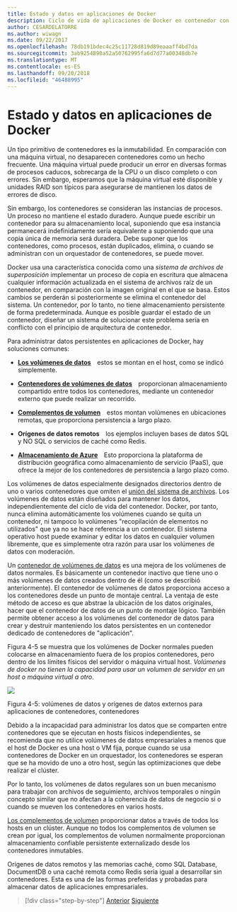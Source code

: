 ```yaml
---
title: Estado y datos en aplicaciones de Docker
description: Ciclo de vida de aplicaciones de Docker en contenedor con la plataforma y las herramientas de Microsoft
author: CESARDELATORRE
ms.author: wiwagn
ms.date: 09/22/2017
ms.openlocfilehash: 78db191bdec4c25c11728d819d89eaaaff4bd7da
ms.sourcegitcommit: 3ab9254890a52a50762995fa6d7d77a00348db7e
ms.translationtype: MT
ms.contentlocale: es-ES
ms.lasthandoff: 09/20/2018
ms.locfileid: "46488995"
---
```

# <a name="state-and-data-in-docker-applications"></a>Estado y datos en aplicaciones de Docker

Un tipo primitivo de contenedores es la inmutabilidad. En comparación con una máquina virtual, no desaparecen contenedores como un hecho frecuente. Una máquina virtual puede producir un error en diversas formas de procesos caducos, sobrecarga de la CPU o un disco completo o con errores. Sin embargo, esperamos que la máquina virtual esté disponible y unidades RAID son típicos para asegurarse de mantienen los datos de errores de disco.

Sin embargo, los contenedores se consideran las instancias de procesos. Un proceso no mantiene el estado duradero. Aunque puede escribir un contenedor para su almacenamiento local, suponiendo que esa instancia permanecerá indefinidamente sería equivalente a suponiendo que una copia única de memoria será duradera. Debe suponer que los contenedores, como procesos, están duplicados, elimina, o cuando se administran con un orquestador de contenedores, se puede mover.

Docker usa una característica conocida como una *sistema de archivos de superposición* implementar un proceso de copia en escritura que almacena cualquier información actualizada en el sistema de archivos raíz de un contenedor, en comparación con la imagen original en el que se basa. Estos cambios se perderán si posteriormente se elimina el contenedor del sistema. Un contenedor, por lo tanto, no tiene almacenamiento persistente de forma predeterminada. Aunque es posible guardar el estado de un contenedor, diseñar un sistema de solucionar este problema sería en conflicto con el principio de arquitectura de contenedor.

Para administrar datos persistentes en aplicaciones de Docker, hay soluciones comunes:

-   [**Los volúmenes de datos**](https://docs.docker.com/engine/tutorials/dockervolumes/) estos se montan en el host, como se indicó simplemente.

-   [**Contenedores de volúmenes de datos**](https://docs.docker.com/engine/tutorials/dockervolumes/#/creating-and-mounting-a-data-volume-container) proporcionan almacenamiento compartido entre todos los contenedores, mediante un contenedor externo que puede realizar un recorrido.

-   [**Complementos de volumen**](https://docs.docker.com/engine/tutorials/dockervolumes/#/mount-a-shared-storage-volume-as-a-data-volume) estos montan volúmenes en ubicaciones remotas, que proporciona persistencia a largo plazo.

-   **Orígenes de datos remotos** los ejemplos incluyen bases de datos SQL y NO SQL o servicios de caché como Redis.

-   [**Almacenamiento de Azure**](https://docs.microsoft.com/azure/storage/) Esto proporciona la plataforma de distribución geográfica como almacenamiento de servicio (PaaS), que ofrece la mejor de los contenedores de persistencia a largo plazo como.

Los volúmenes de datos especialmente designados directorios dentro de uno o varios contenedores que omiten el [unión del sistema de archivos](https://docs.docker.com/glossary/?term=Union%20file%20system). Los volúmenes de datos están diseñados para mantener los datos, independientemente del ciclo de vida del contenedor. Docker, por tanto, nunca elimina automáticamente los volúmenes cuando se quita un contenedor, ni tampoco lo volúmenes "recopilación de elementos no utilizados" que ya no se hace referencia a un contenedor. El sistema operativo host puede examinar y editar los datos en cualquier volumen libremente, que es simplemente otra razón para usar los volúmenes de datos con moderación.

Un [contenedor de volúmenes de datos](https://docs.docker.com/glossary/?term=volume) es una mejora de los volúmenes de datos normales. Es básicamente un contenedor inactivo que tiene uno o más volúmenes de datos creados dentro de él (como se describió anteriormente). El contenedor de volúmenes de datos proporciona acceso a los contenedores desde un punto de montaje central. La ventaja de este método de acceso es que abstrae la ubicación de los datos originales, hacer que el contenedor de datos de un punto de montaje lógico. También permite obtener acceso a los volúmenes del contenedor de datos para crear y destruir manteniendo los datos persistentes en un contenedor dedicado de contenedores de "aplicación".

Figura 4-5 se muestra que los volúmenes de Docker normales pueden colocarse en almacenamiento fuera de los propios contenedores, pero dentro de los límites físicos del servidor o máquina virtual host. *Volúmenes de docker no tienen la capacidad para usar un volumen de servidor en un host o máquina virtual a otro*.

![](./media/image5.png)

Figura 4-5: volúmenes de datos y orígenes de datos externos para aplicaciones de contenedores, contenedores

Debido a la incapacidad para administrar los datos que se comparten entre contenedores que se ejecutan en hosts físicos independientes, se recomienda que no utilice volúmenes de datos empresariales a menos que el host de Docker es una host o VM fija, porque cuando se usa contenedores de Docker en un orquestador, los contenedores se esperan que se ha movido de uno a otro host, según las optimizaciones que debe realizar el clúster.

Por lo tanto, los volúmenes de datos regulares son un buen mecanismo para trabajar con archivos de seguimiento, archivos temporales o ningún concepto similar que no afectan a la coherencia de datos de negocio si o cuando se mueven los contenedores en varios hosts.

[Los complementos de volumen](https://docs.docker.com/engine/extend/plugins_volume/) proporcionar datos a través de todos los hosts en un clúster. Aunque no todos los complementos de volumen se crean por igual, los complementos de volumen normalmente proporcionan almacenamiento confiable persistente externalizado desde los contenedores inmutables.

Orígenes de datos remotos y las memorias caché, como SQL Database, DocumentDB o una caché remota como Redis sería igual a desarrollar sin contenedores. Esta es una de las formas preferidas y probadas para almacenar datos de aplicaciones empresariales.


>[!div class="step-by-step"]
[Anterior](monolithic-applications.md)
[Siguiente](soa-applications.md)
